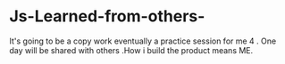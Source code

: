 # Js-Learned-from-others-
It's going to be a copy work eventually a practice session for me 4 . One day will be shared with others .How i build the product means ME.
